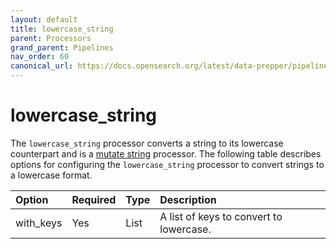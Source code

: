 ```yaml
---
layout: default
title: lowercase_string
parent: Processors
grand_parent: Pipelines
nav_order: 60
canonical_url: https://docs.opensearch.org/latest/data-prepper/pipelines/configuration/processors/lowercase-string/
---
```


# lowercase_string


The `lowercase_string` processor converts a string to its lowercase counterpart and is a [mutate string](https://github.com/opensearch-project/data-prepper/tree/main/data-prepper-plugins/mutate-string-processors#mutate-string-processors) processor. The following table describes options for configuring the `lowercase_string` processor to convert strings to a lowercase format.

Option | Required | Type | Description
:--- | :--- | :--- | :---
with_keys | Yes | List | A list of keys to convert to lowercase.

<!---## Configuration

Content will be added to this section.

## Metrics

Content will be added to this section.--->

